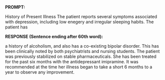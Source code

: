 **PROMPT:**

History of Present Illness The patient reports several symptoms associated with depression, including low enegery and irregular sleeping habits. The patient has

**RESPONSE (Sentence ending after 60th word):**

a history of alcoholism, and also has a co-existing bipolar disorder. This has been clinically noted by both psychiatrists and nursing students. The patient was previously stabilized on stable pharmaceuticals. She has been treated for the past six months with the antidepressant imipramine. It was recommended at the time her illness began to take a short 6 months to a year to observe any improvement. 